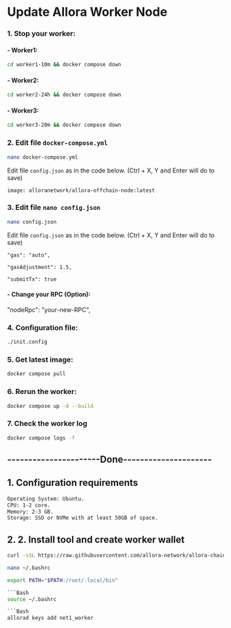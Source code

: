 # Update Allora Worker Node
### 1. Stop your worker:
#### - Worker1:
```Bash
cd worker1-10m && docker compose down
```
#### - Worker2:
```Bash
cd worker2-24h && docker compose down
```
#### - Worker3:
```Bash
cd worker3-20m && docker compose down
```
### 2. Edit file `docker-compose.yml`
```Bash
nano docker-compose.yml
```
Edit file `config.json` as in the code below. 
(Ctrl + X, Y and Enter will do to save)

`image: alloranetwork/allora-offchain-node:latest`
### 3. Edit file `nano config.json`
```Bash
nano config.json
```
Edit file `config.json` as in the code below. 
(Ctrl + X, Y and Enter will do to save)

`"gas": "auto",`

`"gasAdjustment": 1.5,`

`"submitTx": true`
#### - Change your RPC (Option):
"nodeRpc": "your-new-RPC",
### 4. Configuration file:
```Bash
./init.config
```
### 5. Get latest image:
```Bash
docker compose pull
```
### 6. Rerun the worker:
```Bash
docker compose up -d --build
```
### 7. Check the worker log
```Bash
docker compose logs -f
```

## ----------------------Done---------------------


## 1. Configuration requirements
```Bash
Operating System: Ubuntu.
CPU: 1-2 core.
Memory: 2-3 GB.
Storage: SSD or NVMe with at least 50GB of space.
```
## 2. 2. Install tool and create worker wallet
```Bash
curl -sSL https://raw.githubusercontent.com/allora-network/allora-chain/main/install.sh | bash -s -- v0.3.0
```
```Bash
nano ~/.bashrc
```

```Bash
export PATH="$PATH:/root/.local/bin"

```Bash
source ~/.bashrc

```Bash
allorad keys add net1_worker

